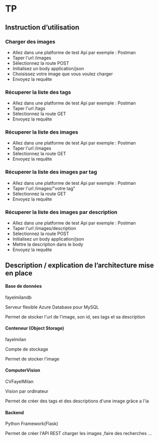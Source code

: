 # TP 

## Instruction d’utilisation

### Charger des images 

- Allez dans une platforme de test Api par exemple : Postman
- Taper l'url /images
- Sélectionnez la route POST 
- Initialisez un body application/json 
- Choisissez votre image que vous voulez charger
- Envoyez la requête 

### Récuperer la liste des tags 

- Allez dans une platforme de test Api par exemple : Postman
- Taper l'url /tags
- Sélectionnez la route GET 
- Envoyez la requête 

### Récuperer la liste des images 

- Allez dans une platforme de test Api par exemple : Postman
- Taper l'url /images
- Sélectionnez la route GET 
- Envoyez la requête 

### Récuperer la liste des images par tag

- Allez dans une platforme de test Api par exemple : Postman
- Taper l'url /images/"votre tag"
- Sélectionnez la route GET 
- Envoyez la requête 

### Récuperer la liste des images par description 

- Allez dans une platforme de test Api par exemple : Postman
- Taper l'url /images/description 
- Sélectionnez la route POST 
- Initialisez un body application/json 
- Mettre la description dans le body
- Envoyez la requête 

## Description / explication de l’architecture mise en place

#### Base de données 
fayelmilandb<p>
Serveur flexible Azure Database pour MySQL<p>
Permet de stocker l'url de l'image, son id, ses tags et sa description

#### Conteneur (Object Storage)
fayelmilan<p>
Compte de stockage<p>
Permet de stocker l'image

#### ComputerVision
CVFayelMilan<p>
Vision par ordinateur<p>
Permet de créer des tags et des descriptions d'une image grâce a l'ia 

#### Backend
Python Framework(Flask)<p>
Permet de créer l'API REST charger les images ,faire des recherches ...